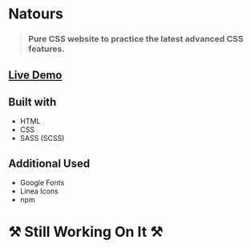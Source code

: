 # Natours
> ### Pure CSS website to practice the latest advanced CSS features.


## [Live Demo](https://bondok6.github.io/Natours/)

## Built with

- HTML  
- CSS
- SASS (SCSS)

## Additional Used

- Google Fonts
- Linea Icons
- npm

# ⚒ Still Working On It ⚒
